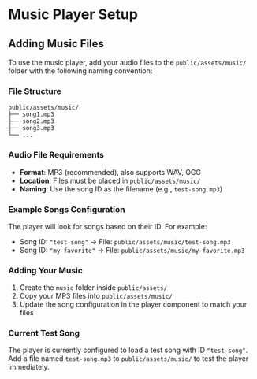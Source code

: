 # Music Player Setup

## Adding Music Files

To use the music player, add your audio files to the `public/assets/music/` folder with the following naming convention:

### File Structure
```
public/assets/music/
├── song1.mp3
├── song2.mp3
├── song3.mp3
└── ...
```

### Audio File Requirements
- **Format**: MP3 (recommended), also supports WAV, OGG
- **Location**: Files must be placed in `public/assets/music/`
- **Naming**: Use the song ID as the filename (e.g., `test-song.mp3`)

### Example Songs Configuration
The player will look for songs based on their ID. For example:
- Song ID: `"test-song"` → File: `public/assets/music/test-song.mp3`
- Song ID: `"my-favorite"` → File: `public/assets/music/my-favorite.mp3`

### Adding Your Music
1. Create the `music` folder inside `public/assets/`
2. Copy your MP3 files into `public/assets/music/`
3. Update the song configuration in the player component to match your files

### Current Test Song
The player is currently configured to load a test song with ID `"test-song"`. 
Add a file named `test-song.mp3` to `public/assets/music/` to test the player immediately.
